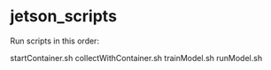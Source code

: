 # jetson_scripts

Run scripts in this order:

startContainer.sh
collectWithContainer.sh
trainModel.sh
runModel.sh
